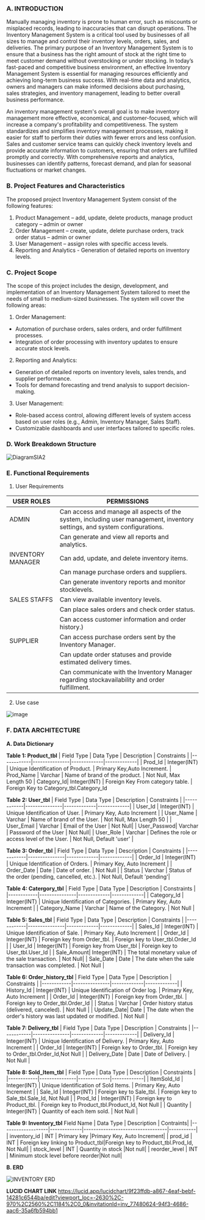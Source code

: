 ### A. INTRODUCTION

Manually managing inventory is prone to human error, such as miscounts or misplaced records, leading to inaccuracies that can disrupt operations. The Inventory Management System is a critical tool used by businesses of all sizes to manage and control their inventory levels, orders, sales, and deliveries. The primary purpose of an Inventory Management System is to ensure that a business has the right amount of stock at the right time to meet customer demand without overstocking or under stocking. In today’s fast-paced and competitive business environment, an effective Inventory Management System is essential for managing resources efficiently and achieving long-term business success. With real-time data and analytics, owners and managers can make informed decisions about purchasing, sales strategies, and inventory management, leading to better overall business performance. 

An inventory management system's overall goal is to make inventory management more effective, economical, and customer-focused, which will increase a company's profitability and competitiveness. The system standardizes and simplifies inventory management processes, making it easier for staff to perform their duties with fewer errors and less confusion. Sales and customer service teams can quickly check inventory levels and provide accurate information to customers, ensuring that orders are fulfilled promptly and correctly. With comprehensive reports and analytics, businesses can identify patterns, forecast demand, and plan for seasonal fluctuations or market changes.



### B. Project Features and Characteristics

The proposed project Inventory Management System consist of the following features: 
1.	Product Management – add, update, delete products, manage product category – admin or owner
2.	Order Management – create, update, delete purchase orders, track order status – admin or owner
3.	User Management – assign roles with specific access levels.
4.	Reporting and Analytics - Generation of detailed reports on inventory levels.

### C. Project Scope

The scope of this project includes the design, development, and implementation of an Inventory Management System tailored to meet the needs of small to medium-sized businesses. The system will cover the following areas:

1. Order Management:
- Automation of purchase orders, sales orders, and order fulfillment processes.
- Integration of order processing with inventory updates to ensure accurate stock levels.

2. Reporting and Analytics:
- Generation of detailed reports on inventory levels, sales trends, and supplier performance.
- Tools for demand forecasting and trend analysis to support decision-making.

3. User Management:
- Role-based access control, allowing different levels of system access based on user roles (e.g., Admin, Inventory Manager, Sales Staff).
- Customizable dashboards and user interfaces tailored to specific roles.


### D. Work Breakdown Structure


![DiagramSIA2](https://github.com/user-attachments/assets/9a5539e5-9dcf-49a5-b4e0-52eb0fc2cf32)




### E. Functional Requirements

1. User Requirements

| USER ROLES | PERMISSIONS    |
|------------|---------------|
| ADMIN    |Can access and manage all aspects of the system, including user management, inventory settings, and system configurations.  | 
|          |Can generate and view all reports and analytics.  | 
| INVENTORY MANAGER  | Can add, update, and delete inventory items.        | 
|                    | Can manage purchase orders and suppliers.       |
|                    | Can generate inventory reports and monitor stocklevels.       |
| SALES STAFFS| Can view available inventory levels.  |
|             | Can place sales orders and check order status.   |
|             | Can access customer information and order history.)  |
| SUPPLIER | Can access purchase orders sent by the Inventory Manager.  |
|          | Can update order statuses and provide estimated delivery times. |
|          | Can communicate with the Inventory Manager regarding stockavailability and order fulfillment. |


2. Use case
 
![image](https://github.com/user-attachments/assets/ac9b919b-3d91-4959-82c8-aa698022165a)




### F. DATA ARCHITECTURE
**A. Data Dictionary**

**Table 1: Product_tbl**
| Field Type | Data Type     | Description | Constraints |
|------------|---------------|-------------|-------------|
| Prod_Id    | Integer(INT)  | Unique Identification of Product.   | Primary Key,Auto Increment.
| Prod_Name  | Varchar       | Name of brand of the product. | Not Null, Max Length 50
| Category_Id| Integer(INT)  | Foreign Key From category table.    | Foreign Key to Category_tbl.Category_Id


**Table 2: User_tbl**
| Field Type | Data Type     | Description | Constraints |
|------------|---------------|-------------|-------------|
| User_Id    | Integer(INT)  | Unique Identification of User. | Primary Key, Auto Increment |
| User_Name  | Varchar       | Name of brand of the User. | Not Null, Max Length 50 |
| User_Email | Varchar  | Email of the User | Not Null|
| User_Passwod| Varchar | Password of the User | Not Null|
| User_Role | Varchar | Defines the role or access level of the User. | Not Null, Default 'user' |


**Table 3: Order_tbl**
| Field Type | Data Type     | Description | Constraints |
|------------|---------------|-------------|-------------|
| Order_Id    | Integer(INT)  | Unique Identification of Orders. | Primary Key, Auto Increment |
| Order_Date  | Date       | Date of order. | Not Null |
| Status | Varchar  | Status of the order (pending, cancelled, etc.). | Not Null, Default 'pending'|


**Table 4: Catergory_tbl**
| Field Type | Data Type     | Description | Constraints |
|------------|---------------|-------------|-------------|
| Category_Id    | Integer(INT)  | Unique Identification of Categories. | Primary Key, Auto Increment |
| Category_Name  | Varchar       | Name of the Category. | Not Null |

**Table 5: Sales_tbl**
| Field Type | Data Type     | Description | Constraints |
|------------|---------------|-------------|-------------|
| Sales_Id    | Integer(INT)  | Unique Identification of Sale. | Primary Key, Auto Increment |
| Order_Id  | Integer(INT)       | Foreign key from Order_tbl. | Foreign key to User_tbl.Order_Id |
| User_Id | Integer(INT)  | Foreign key from User_tbl | Foreign key to User_tbl.User_Id |
| Sale_Amount| Integer(INT) | The total monetary value of the sale transaction. | Not Null|
| Sale_Date | Date | The date when the sale transaction was completed. | Not Null |



**Table 6: Order_history_tbl**
| Field Type | Data Type     | Description | Constraints |
|------------|---------------|-------------|-------------|
| History_Id    | Integer(INT)  | Unique Identification of Order log. | Primary Key, Auto Increment |
| Order_Id  | Integer(INT)       | Foreign key from Order_tbl. | Foreign key to Order_tbl.Order_Id |
| Status | Varchar  | Order history status (delivered, canceled). | Not Null |
| Update_Date| Date | The date when the order's history was last updated or modified. | Not Null |




**Table 7: Delivery_tbl**
| Field Type | Data Type     | Description | Constraints |
|------------|---------------|-------------|-------------|
| Delivery_Id    | Integer(INT)  | Unique Identification of Delivery. | Primary Key, Auto Increment |
| Order_Id  | Integer(INT)       | Foreign key to Order_tbl. | Foreign key to Order_tbl.Order_Id,Not Null |
| Delivery_Date | Date  | Date of Delivery. | Not Null |


**Table 8: Sold_Item_tbl**
| Field Type | Data Type     | Description | Constraints |
|------------|---------------|-------------|-------------|
| ItemSold_Id    | Integer(INT)  | Unique Identification of Sold Items. | Primary Key, Auto Increment |
| Sale_Id  | Integer(INT)       | Foreign key to Sale_tbl. | Foreign key to Sale_tbl.Sale_Id, Not Null |
| Prod_Id | Integer(INT)  | Foreign key to Product_tbl. | Foreign key to Product_tbl.Product_Id, Not Null |
| Quantity | Integer(INT) | Quantity of each item sold. | Not Null |

**Table 9: Inventory_tbl**
 Field Name        | Data Type   | Description                      | Contraints|
|-------------------|-------------|----------------------------------|-----------|
| inventory_id      | INT         | Primary key                      |Primary Key, Auto Increment|
| prod_id           | INT         | Foreign key linking to Product_tbl|Foreign key to Product_tbl.Prod_Id, Not Null| 
| stock_level       | INT         | Quantity in stock                |Not null| 
| reorder_level     | INT         | Minimum stock level before reorder|Not null| 




**B. ERD**

![INVENTORY ERD](https://github.com/user-attachments/assets/52243da4-0211-4b0c-a4e8-e88247f30a6e)

**LUCID CHART LINK**
https://lucid.app/lucidchart/9f23ffdb-a867-4eaf-bebf-14281c6544ba/edit?viewport_loc=-2630%2C-970%2C2560%2C1184%2C0_0&invitationId=inv_77480624-94f3-4686-aac6-35a6fb594bb1

